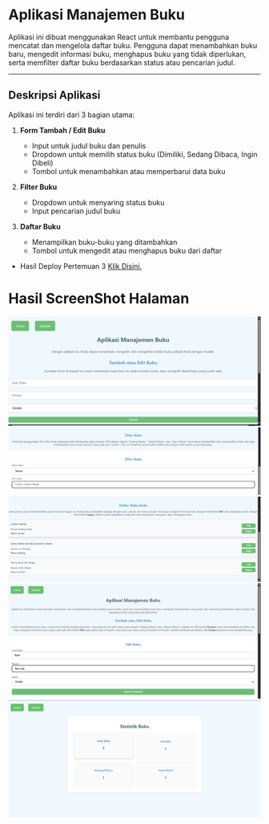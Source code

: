 # Aplikasi Manajemen Buku

Aplikasi ini dibuat menggunakan React untuk membantu pengguna mencatat dan mengelola daftar buku. Pengguna dapat menambahkan buku baru, mengedit informasi buku, menghapus buku yang tidak diperlukan, serta memfilter daftar buku berdasarkan status atau pencarian judul.

---

## Deskripsi Aplikasi

Aplikasi ini terdiri dari 3 bagian utama:

1. **Form Tambah / Edit Buku**  
   - Input untuk judul buku dan penulis  
   - Dropdown untuk memilih status buku (Dimiliki, Sedang Dibaca, Ingin Dibeli)  
   - Tombol untuk menambahkan atau memperbarui data buku

2. **Filter Buku**  
   - Dropdown untuk menyaring status buku  
   - Input pencarian judul buku

3. **Daftar Buku**  
   - Menampilkan buku-buku yang ditambahkan  
   - Tombol untuk mengedit atau menghapus buku dari daftar

- Hasil Deploy Pertemuan 3 [Klik Disini.](https://pemrograman-web-itera-122140218-pertemuan3.vercel.app)
# Hasil ScreenShot Halaman
  
  ![Screenshot Tambah Buku](./images/TambahBuku.png)
  ![Screenshot Filter Buku](./images/FilterBuku.png)
  ![Screenshot Daftar Buku](./images/DaftarBuku.png)
  ![Screenshot Edit Buku](./images/EditBuku.png)
  ![Screenshot Statistik Buku](./images/StatistikBuku.png)  

